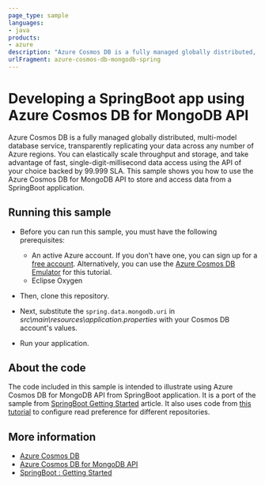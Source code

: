 ```yaml
---
page_type: sample
languages:
- java
products:
- azure
description: "Azure Cosmos DB is a fully managed globally distributed, multi-model database service, transparently replicating your data across any number of Azure regions."
urlFragment: azure-cosmos-db-mongodb-spring
---
```


# Developing a SpringBoot app using Azure Cosmos DB for MongoDB API
Azure Cosmos DB is a fully managed globally distributed, multi-model database service, transparently replicating your data across any number of Azure regions. You can elastically scale throughput and storage, and take advantage of fast, single-digit-millisecond data access using the API of your choice backed by 99.999 SLA. This sample shows you how to use the Azure Cosmos DB for MongoDB API to store and access data from a SpringBoot application. 

## Running this sample

* Before you can run this sample, you must have the following prerequisites:

   * An active Azure account. If you don't have one, you can sign up for a [free account](https://azure.microsoft.com/free/). Alternatively, you can use the [Azure Cosmos DB Emulator](https://docs.microsoft.com/azure/cosmos-db/local-emulator) for this tutorial.
   * Eclipse Oxygen 

* Then, clone this repository.

* Next, substitute the `spring.data.mongodb.uri` in *src\main\resources\application.properties* with your Cosmos DB account's values. 

* Run your application.

## About the code
The code included in this sample is intended to illustrate using Azure Cosmos DB for MongoDB API from SpringBoot application. It is a port of the sample from [SpringBoot Getting Started](https://github.com/spring-guides/gs-accessing-data-mongodb) article. It also uses code from [this tutorial](https://falkenfighter.wordpress.com/2015/10/13/multiple-databases-with-spring-boot-mongodb-repositories/) to configure read preference for different repositories.

## More information

- [Azure Cosmos DB](https://docs.microsoft.com/azure/cosmos-db/introduction)
- [Azure Cosmos DB for MongoDB API](https://docs.microsoft.com/en-us/azure/cosmos-db/mongodb-introduction)
- [SpringBoot : Getting Started](https://docs.spring.io/spring-boot/docs/current/reference/htmlsingle/#boot-features-mongodb)
